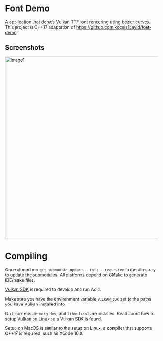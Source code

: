 # Font Demo
A application that demos Vulkan TTF font rendering using bezier curves. This project is C++17 adaptation of https://github.com/kocsis1david/font-demo.

## Screenshots
<img src="https://raw.githubusercontent.com/mattparks/Font-Demo/master/Documents/image1.png" alt="Image1" width="600px">

# Compiling
Once cloned run `git submodule update --init --recursive` in the directory to update the submodules. All platforms depend on [CMake](https://cmake.org/download) to generate IDE/make files.

[Vulkan SDK](https://www.lunarg.com/vulkan-sdk/) is required to develop and run Acid.

Make sure you have the environment variable `VULKAN_SDK` set to the paths you have Vulkan installed into.

On Linux ensure `xorg-dev`, and `libvulkan1` are installed. Read about how to setup [Vulkan on Linux](https://vulkan.lunarg.com/doc/sdk/latest/linux/getting_started.html) so a Vulkan SDK is found.

Setup on MacOS is similar to the setup on Linux, a compiler that supports C++17 is required, such as XCode 10.0.

